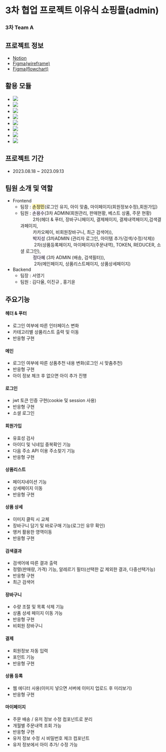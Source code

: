 # 3차 협업 프로젝트 이유식 쇼핑몰(admin)

### 3차 Team A

## 프로젝트 정보

- [Notion](https://www.notion.so/3-YUMMEAL-ADMIN-acb5a15f6ddf4c0aba4d4cfa00bb26af)
- [Figma(wireframe)](https://www.figma.com/file/A0h9Ai58OM6pRxUXWUmYJP/yummeal?type=design&node-id=1096%3A369&mode=design&t=2UxOfiDdVm4zzZRJ-1)
- [Figma(flowchart)](<https://www.figma.com/file/wuGGvaWhGaIq53x6VOSm8P/Pokedex-Flowchart-(Community)?type=whiteboard&node-id=0%3A1&t=DYSvMAgpH8f4KJT6-1>)

## 활용 모듈

- <img src="https://img.shields.io/badge/React-263238?style=flat&logo=React&logoColor=skyblue">
- <img src="https://img.shields.io/badge/StyledComponent-DB7093?style=flat&logo=styledcomponents&logoColor=white">
- <img src="https://img.shields.io/badge/ReduxToolkit-764ABC?style=flat&logo=redux&logoColor=white">
- <img src="https://img.shields.io/badge/ReactRouter-CA4245?style=flat&logo=reactrouter&logoColor=white">
- <img src="https://img.shields.io/badge/Prettier-F7B93E?style=flat&logo=prettier&logoColor=white">
- <img src="https://img.shields.io/badge/Axios-5A29E4?style=flat&logo=axios&logoColor=white">
- <img src="https://img.shields.io/badge/Eslint-4B32C3?style=flat&logo=eslint&logoColor=white">
- <img src="https://img.shields.io/badge/TypeScript-3178C6?style=flat&logo=TypeScript&logoColor=white"/>

## 프로젝트 기간

- 2023.08.18 ~ 2023.09.13

## 팀원 소개 및 역할

- Frontend
  - 팀장 : <span style="background-color:#fff5b1">손정민</span>(로그인 유지, 아이 맞춤, 마이페이지(회원정보수정),회원가입)
  - 팀원 : <span style="background-color:#f5f0ff">손용수</span>(3차 ADMIN(회원관리, 판매현황, 베스트 상품, 주문 현황)
    &nbsp;&nbsp;&nbsp;&nbsp;&nbsp;&nbsp;&nbsp;&nbsp;&nbsp;&nbsp;2차(헤더 & 푸터, 장바구니페이지, 결제페이지, 결제내역페이지,검색결과페이지,<br> &nbsp;&nbsp;&nbsp;&nbsp;&nbsp;&nbsp;&nbsp;&nbsp;&nbsp;&nbsp;카카오페이, 비회원장바구니, 최근 검색어)),<br>&nbsp;&nbsp;&nbsp;&nbsp;&nbsp;&nbsp;&nbsp;&nbsp;&nbsp;&nbsp;<span style="background-color:#f5f0ff">박지성</span> (3차ADMIN (관리자 로그인, 아이템 추가/검색/수정/삭제)) <br>&nbsp;&nbsp;&nbsp;&nbsp;&nbsp;&nbsp;&nbsp;&nbsp;&nbsp;&nbsp;&nbsp;2차(상품등록페이지, 마이페이지(주문내역), TOKEN, REDUCER, 소셜 로그인),<br>&nbsp;&nbsp;&nbsp;&nbsp;&nbsp;&nbsp;&nbsp;&nbsp;&nbsp;&nbsp;<span style="background-color:#f5f0ff">정다혜</span> (3차 ADMIN (배송, 검색필터)),<br>&nbsp;&nbsp;&nbsp;&nbsp;&nbsp;&nbsp;&nbsp;&nbsp;&nbsp;&nbsp;&nbsp;2차(메인페이지, 상품리스트페이지, 상품상세페이지)
- Backend
  - 팀장 : 서영기
  - 팀원 : 김다율, 이진규 , 홍기윤

## 주요기능

#### 헤더 & 푸터

- 로그인 여부에 따른 인터페이스 변화
- 카테고리별 상품리스트 출력 및 이동
- 반응형 구현

#### 메인

- 로그인 여부에 따른 상품추천 내용 변화(로그인 시 맞춤추천)
- 반응형 구현
- 아이 정보 체크 후 없으면 아이 추가 진행

#### 로그인

- jwt 토큰 인증 구현(cookie 및 session 사용)
- 반응형 구현
- 소셜 로그인

#### 회원가입

- 유효성 검사
- 아이디 및 닉네임 중복확인 기능
- 다음 주소 API 이용 주소찾기 기능
- 반응형 구현

#### 상품리스트

- 페이지네이션 기능
- 상세페이지 이동
- 반응형 구현

#### 상품 상세

- 이미지 클릭 시 교체
- 장바구니 담기 및 바로구매 기능(로그인 유무 확인)
- 앵커 활용한 영역이동
- 반응형 구현

#### 검색결과

- 검색어에 따른 결과 출력
- 정렬(판매량, 가격) 기능, 알레르기 필터(선택한 값 제외한 결과, 다중선택가능)
- 반응형 구현
- 최근 검색어

#### 장바구니

- 수량 조절 및 목록 삭제 기능
- 상품 상세 페이지 이동 가능
- 반응형 구현
- 비회원 장바구니

#### 결제

- 회원정보 자동 입력
- 포인트 기능
- 반응형 구현

#### 상품 등록

- 웹 에디터 사용(이미지 넣으면 서버에 이미지 업로드 후 미리보기)
- 반응형 구현

#### 마이페이지

- 주문 배송 / 유저 정보 수정 컴포넌트로 분리
- 개월별 주문내역 조회 가능
- 반응형 구현
- 유저 정보 수정 시 비밀번호 체크 컴포넌트
- 유저 정보에서 아이 추가/ 수정 가능
